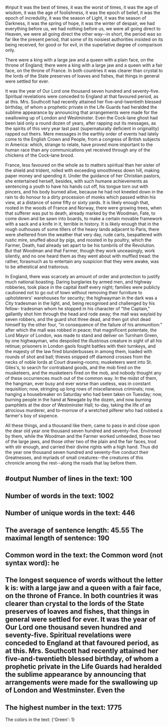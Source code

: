 #input
It was the best of times, it was the worst of times,
it was the age of wisdom, it was the age of foolishness,
it was the epoch of belief, it was the epoch of incredulity,
it was the season of Light, it was the season of Darkness,
it was the spring of hope, it was the winter of despair,
we had everything before us, we had nothing before us,
we were all going direct to Heaven, we were all going direct
the other way--in short, the period was so far like the present
period, that some of its noisiest authorities insisted on its
being received, for good or for evil, in the superlative degree
of comparison only.

There were a king with a large jaw and a queen with a plain face,
on the throne of England; there were a king with a large jaw and
a queen with a fair face, on the throne of France.  In both
countries it was clearer than crystal to the lords of the State
preserves of loaves and fishes, that things in general were
settled for ever.

It was the year of Our Lord one thousand seven hundred and
seventy-five.  Spiritual revelations were conceded to England at
that favoured period, as at this.  Mrs. Southcott had recently
attained her five-and-twentieth blessed birthday, of whom a
prophetic private in the Life Guards had heralded the sublime
appearance by announcing that arrangements were made for the
swallowing up of London and Westminster.  Even the Cock-lane
ghost had been laid only a round dozen of years, after rapping
out its messages, as the spirits of this very year last past
(supernaturally deficient in originality) rapped out theirs.
Mere messages in the earthly order of events had lately come to
the English Crown and People, from a congress of British subjects
in America:  which, strange to relate, have proved more important
to the human race than any communications yet received through
any of the chickens of the Cock-lane brood.

France, less favoured on the whole as to matters spiritual than
her sister of the shield and trident, rolled with exceeding
smoothness down hill, making paper money and spending it.
Under the guidance of her Christian pastors, she entertained
herself, besides, with such humane achievements as sentencing
a youth to have his hands cut off, his tongue torn out with
pincers, and his body burned alive, because he had not kneeled
down in the rain to do honour to a dirty procession of monks
which passed within his view, at a distance of some fifty or
sixty yards.  It is likely enough that, rooted in the woods of
France and Norway, there were growing trees, when that sufferer
was put to death, already marked by the Woodman, Fate, to come
down and be sawn into boards, to make a certain movable framework
with a sack and a knife in it, terrible in history.  It is likely
enough that in the rough outhouses of some tillers of the heavy
lands adjacent to Paris, there were sheltered from the weather
that very day, rude carts, bespattered with rustic mire, snuffed
about by pigs, and roosted in by poultry, which the Farmer, Death,
had already set apart to be his tumbrils of the Revolution.
But that Woodman and that Farmer, though they work unceasingly,
work silently, and no one heard them as they went about with
muffled tread:  the rather, forasmuch as to entertain any suspicion
that they were awake, was to be atheistical and traitorous.

In England, there was scarcely an amount of order and protection
to justify much national boasting.  Daring burglaries by armed
men, and highway robberies, took place in the capital itself
every night; families were publicly cautioned not to go out of
town without removing their furniture to upholsterers' warehouses
for security; the highwayman in the dark was a City tradesman in
the light, and, being recognised and challenged by his fellow-
tradesman whom he stopped in his character of "the Captain,"
gallantly shot him through the head and rode away; the mall was
waylaid by seven robbers, and the guard shot three dead, and then
got shot dead himself by the other four, "in consequence of the
failure of his ammunition:" after which the mall was robbed in
peace; that magnificent potentate, the Lord Mayor of London, was
made to stand and deliver on Turnham Green, by one highwayman,
who despoiled the illustrious creature in sight of all his
retinue; prisoners in London gaols fought battles with their
turnkeys, and the majesty of the law fired blunderbusses in among
them, loaded with rounds of shot and ball; thieves snipped off
diamond crosses from the necks of noble lords at Court
drawing-rooms; musketeers went into St. Giles's, to search for
contraband goods, and the mob fired on the musketeers, and the
musketeers fired on the mob, and nobody thought any of these
occurrences much out of the common way.  In the midst of them,
the hangman, ever busy and ever worse than useless, was in
constant requisition; now, stringing up long rows of miscellaneous
criminals; now, hanging a housebreaker on Saturday who had been
taken on Tuesday; now, burning people in the hand at Newgate by
the dozen, and now burning pamphlets at the door of Westminster Hall;
to-day, taking the life of an atrocious murderer, and to-morrow of a
wretched pilferer who had robbed a farmer's boy of sixpence.

All these things, and a thousand like them, came to pass in
and close upon the dear old year one thousand seven hundred
and seventy-five.  Environed by them, while the Woodman and the
Farmer worked unheeded, those two of the large jaws, and those
other two of the plain and the fair faces, trod with stir enough,
and carried their divine rights with a high hand.  Thus did the
year one thousand seven hundred and seventy-five conduct their
Greatnesses, and myriads of small creatures--the creatures of this
chronicle among the rest--along the roads that lay before them.

#output
Number of lines in the text: 100
------------------------------------
Number of words in the text: 1002
------------------------------------
Number of unique words in the text: 446
------------------------------------
The average of sentence length: 45.55
The maximal length of sentence: 190
------------------------------------
Common word in the text: the
Common word (not syntax word): he
------------------------------------
The longest sequence of words without the letter k is:  with a large jaw and a queen with a fair face, on the throne of France.  In both countries it was clearer than crystal to the lords of the State preserves of loaves and fishes, that things in general were settled for ever.  It was the year of Our Lord one thousand seven hundred and seventy-five.  Spiritual revelations were conceded to England at that favoured period, as at this.  Mrs. Southcott had recently attained her five-and-twentieth blessed birthday, of whom a prophetic private in the Life Guards had heralded the sublime appearance by announcing that arrangements were made for the swallowing up of London and Westminster.  Even the
------------------------------------
The highest number in the text:  1775
------------------------------------
The colors in the text:  {'Green': 1}
